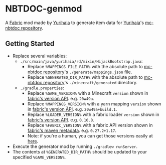 # NBTDOC-genmod

A [Fabric][fabric] mod made by [Yurihaia][yurihaia] to generate item data for [Yurihaia][yurihaia]'s [mc-nbtdoc repository][mc-nbtdoc].

## Getting Started

- Replace several variables:
   - `./src/main/java/yurihaia/rd/mixin/HijackBootstrap.java`:
      - Replace `%MAPPINGS_FILE_PATH%` with the absolute path to [mc-nbtdoc repository][mc-nbtdoc]'s `./generate/mappings.json` file.
      - Replace `%GENERATED_DIR_PATH%` with the absolute path to [mc-nbtdoc repository][mc-nbtdoc]'s `./minecraft/generated` directory.
   - `./gradle.properties`:
      - Replace `%GAME_VERSION%` with a Minecraft `version` shown in [fabric's version API][fabric-version]. e.g. `20w49a`.
      - Replace `%MAPPINGS_VERSION%` with a yarn mapping `version` shown in [fabric's version API][fabric-version]. e.g. `20w49a+build.1`.
      - Replace `%LOADER_VERSION%` with a fabric loader `version` shown in [fabric's version API][fabric-version]. e.g. `0.10.8`.
      - Replace `%FABRIC_VERSION%` with a fabric API version shown in [fabric's maven metadata][fabric-maven]. e.g. `0.27.2+1.17`.
      - Note: if you're a human, you can get those versions easily at [here][modmuss-fabric].
- Execute the generator mod by running `./gradlew runServer`.
- The contents at `%GENERATED_DIR_PATH%` should be updated to your specified `%GAME_VERSION%`.

[fabric]: https://fabricmc.net/
[fabric-maven]: https://maven.fabricmc.net/net/fabricmc/fabric-api/fabric-api/maven-metadata.xml
[fabric-version]: https://meta.fabricmc.net/v1/versions
[mc-nbtdoc]: https://github.com/Yurihaia/mc-nbtdoc
[modmuss-fabric]: https://modmuss50.me/fabric.html
[yurihaia]: https://github.com/Yurihaia
